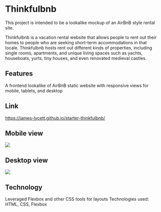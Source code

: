 # Thinkfulbnb
This project is intended to be a lookalike mockup of an AirBnB style rental site.

Thinkfulbnb is a vacation rental website that allows people to rent out their homes to people who are seeking short-term accommodations in that locale. Thinkfulbnb hosts rent out different kinds of properties, including single rooms, apartments, and unique living spaces such as yachts, houseboats, yurts, tiny houses, and even renovated medieval castles.

## Features
A frontend lookalike of AirBnB static website with responsive views for mobile, tablets, and desktop

## Link
https://james-lycett.github.io/starter-thinkfulbnb/

## Mobile view

![](images/Thinkfulbnb-mobile.png)

## Desktop view

![](images/Thinkfulbnb-desktop.png)

## Technology
Leveraged Flexbox and other CSS tools for layouts
Technologies used: HTML, CSS, Flexbox
